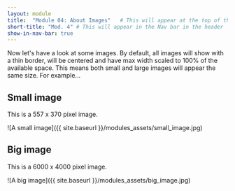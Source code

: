 ```yaml
---
layout: module
title:  "Module 04: About Images"   # This will appear at the top of the page
short-title: "Mod. 4" # This will appear in the Nav bar in the header
show-in-nav-bar: true
---
```


Now let's have a look at some images. By default, all images will show with a thin border, will be centered and have max width scaled to 100% of the available space. This means both small and large images will appear the same size. For example...

## Small image
This is a 557 x 370 pixel image.

![A small image]({{ site.baseurl }}/modules_assets/small_image.jpg)


## Big image
This is a 6000 x 4000 pixel image.

![A big image]({{ site.baseurl }}/modules_assets/big_image.jpg)

